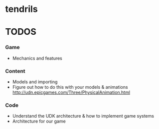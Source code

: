 tendrils
========

# TODOS
### Game
* Mechanics and features

### Content
* Models and importing
* Figure out how to do this with your models & animations http://udn.epicgames.com/Three/PhysicalAnimation.html

### Code
* Understand the UDK architecture & how to implement game systems
* Architecture for our game

